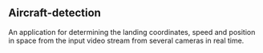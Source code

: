 ## Aircraft-detection

An application for determining the landing coordinates, speed and position in space from the input video stream from several cameras in real time.
